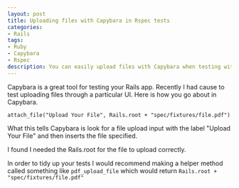 ```yaml
---
layout: post
title: Uploading files with Capybara in Rspec tests
categories:
- Rails
tags:
- Ruby
- Capybara
- Rspec
description: You can easily upload files with Capybara when testing with rspec
---
```


Capybara is a great tool for testing your Rails app. Recently I had cause to test uploading files through a particular UI. Here is how you go about in Capybara.

    attach_file("Upload Your File", Rails.root + "spec/fixtures/file.pdf")

What this tells Capybara is look for a file upload input with the label "Upload Your File" and then inserts the file specified.

I found I needed the Rails.root for the file to upload correctly.

In order to tidy up your tests I would recommend making a helper method called something like `pdf_upload_file` which would return `Rails.root + "spec/fixtures/file.pdf"`